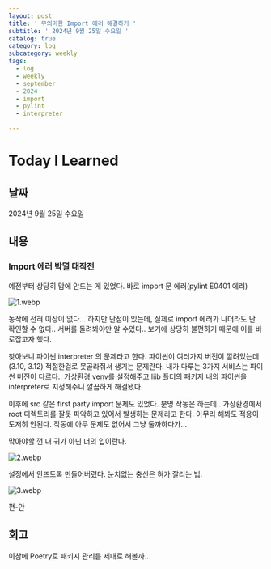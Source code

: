 ```yaml
---
layout: post
title: ' 무의미한 Import 에러 해결하기 '
subtitle: ' 2024년 9월 25일 수요일 '
catalog: true
category: log
subcategory: weekly
tags:
  - log
  - weekly
  - september
  - 2024
  - import
  - pylint
  - interpreter

---
```



# Today I Learned

## 날짜

2024년 9월 25일 수요일

## 내용

### Import 에러 박멸 대작전

예전부터 상당히 맘에 안드는 게 있었다. 바로 import 문 에러(pylint E0401 에러)

![1.webp](https://cdn.jsdelivr.net/gh/importunate-dev/importunate-dev.github.io/img/log/log240925/1.webp)

 동작에 전혀 이상이 없다… 하지만 단점이 있는데, 실제로 import 에러가 나더라도 난 확인할 수 없다.. 서버를 돌려봐야만 알 수있다.. 보기에 상당히 불편하기 때문에 이를 바로잡고자 했다. 

 찾아보니 파이썬 interpreter 의 문제라고 한다. 파이썬이 여러가지 버전이 깔려있는데 (3.10, 3.12) 적절한걸로 못골라줘서 생기는 문제란다. 내가 다루는 3가지 서비스는 파이썬 버전이 다르다.. 가상환경 venv를 설정해주고 liib 폴더의 패키지 내의 파이썬을 interpreter로 지정해주니 깔끔하게 해결됐다.

 이후에 src 같은 first party import 문제도 있었다. 분명 작동은 하는데.. 가상환경에서 root 디렉토리를 잘못 파악하고 있어서 발생하는 문제라고 한다. 아무리 해봐도 적용이 도저히 안된다. 작동에 아무 문제도 없어서 그냥 둘까하다가… 

막아야할 껀 내 귀가 아닌 너의 입이란다.

![2.webp](https://cdn.jsdelivr.net/gh/importunate-dev/importunate-dev.github.io/img/log/log240925/2.webp)

설정에서 안뜨도록 만들어버렸다. 눈치없는 충신은 혀가 잘리는 법.

![3.webp](https://cdn.jsdelivr.net/gh/importunate-dev/importunate-dev.github.io/img/log/log240925/3.webp)

 편-안

## 회고

이참에 Poetry로 패키지 관리를 제대로 해볼까..